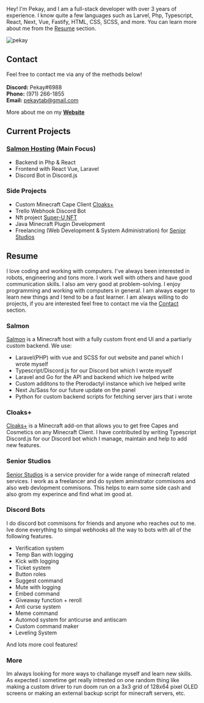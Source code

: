 Hey! I'm Pekay, and I am a full-stack developer with over 3 years of experience. I know quite a few languages such as Larvel, Php, Typescript, React, Next, Vue, Fastify, HTML, CSS, SCSS, and more. You can learn more about me from the [Resume](#resume) section.

<!-- on my [Website](https://pekay.me). -->

<p align="left"> <img src="https://komarev.com/ghpvc/?username=PekayTab&label=Profile%20views&color=0e75b6&style=flat" alt="pekay" /> </p>

## Contact

Feel free to contact me via any of the methods below! <br />
<br />
**Discord:** Pekay#6988 <br />
**Phone:** ‪(971) 266-1855‬<br />
**Email:** pekaytab@gmail.com <br />

More about me on my **[Website](https://pekay.me)**

## Current Projects

### [Salmon Hosting](https://salmon.host) (Main Focus)

- Backend in Php & React
- Frontend with React Vue, Laravel
- Discord Bot in Discord.js

### Side Projects

- Custom Minecraft Cape Client [Cloaks+](https://github.com/CloaksPlus)
- Trello Webhook Discord Bot
- Nft project [Super-U NFT](https://github.com/TheSupernaturalUniversity)
- Java Minecraft Plugin Development
- Freelancing (Web Development & System Administration) for [Senior Studios](https://seniorteam.net/)

## Resume

I love coding and working with computers. I've always been interested in robots, engineering and tons more. I work well with others and have good communication skills. I also am very good at problem-solving. I enjoy programming and working with computers in general. I am always eager to learn new things and I tend to be a fast learner. I am always willing to do projects, if you are interested feel free to contact me via the [Contact](#Contact) section.

### Salmon

[Salmon](https://github.com/Salmon-Hosting) is a Minecraft host with a fully custom front end UI and a partiarly custom backend. We use:

- Laravel(PHP) with vue and SCSS for out website and panel which I wrote myself
- Typescript/Discord.js for our Discord bot which I wrote myself
- Laravel and Go for the API and backend which ive helped write
- Custom additons to the Pterodactyl instance which ive helped write
- Next Js/Sass for our future update on the panel
- Python for custom backend scripts for fetching server jars that i wrote

### Cloaks+

[Cloaks+](https://github.com/CloaksPlus) is a Minecraft add-on that allows you to get free Capes and Cosmetics on any Minecraft Client. I have contributed by writing Typescript Discord.js for our Discord bot which I manage, maintain and help to add new features.

### Senior Studios

[Senior Studios](https://seniorteam.net/) is a service provider for a wide range of minecraft related services. I work as a freelancer and do system aminstrator commisons and also web devlopment commisons. This helps to earn some side cash and also grom my experince and find what im good at.

### Discord Bots

I do discord bot commisons for friends and anyone who reaches out to me.
Ive done everything to simpal webhooks all the way to bots with all of the following features.

- Verification system
- Temp Ban with logging
- Kick with logging
- Ticket system
- Button roles
- Suggest command
- Mute with logging
- Embed command
- Giveaway function + reroll
- Anti curse system
- Meme command
- Automod system for anticurse and antiscam
- Custom command maker
- Leveling System

And lots more cool features!

### More

Im always looking for more ways to challange myself and learn new skills. As expected i sometime get really intrested on one random thing like
making a custom driver to run doom run on a 3x3 grid of 128x64 pixel OLED screens or making an external backup script for minecraft servers, etc.
